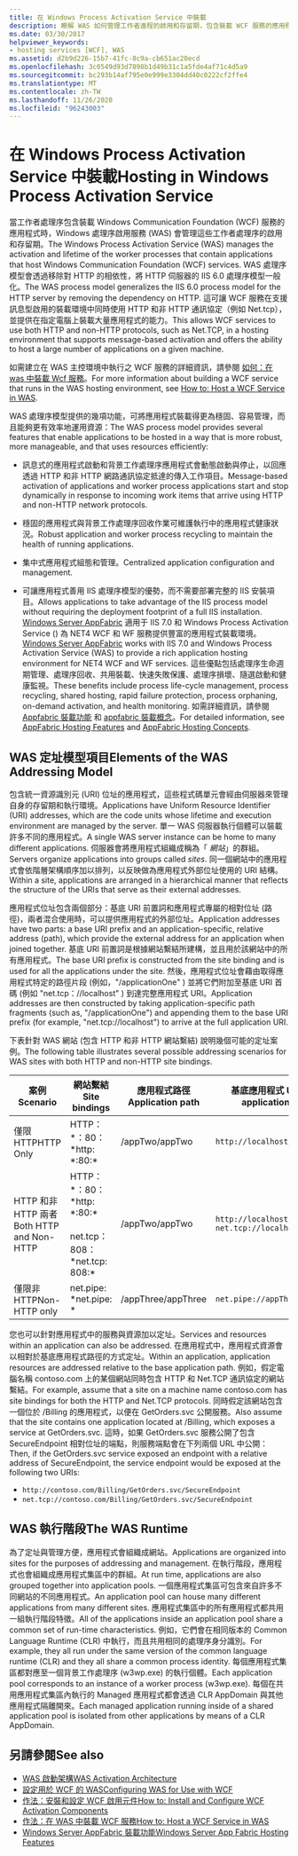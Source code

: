 ```yaml
---
title: 在 Windows Process Activation Service 中裝載
description: 瞭解 WAS 如何管理工作者進程的啟用和存留期，包含裝載 WCF 服務的應用程式。
ms.date: 03/30/2017
helpviewer_keywords:
- hosting services [WCF], WAS
ms.assetid: d2b9d226-15b7-41fc-8c9a-cb651ac20ecd
ms.openlocfilehash: 3c0549d93d7898b1d49b31c1a5fde4af71c4d5a9
ms.sourcegitcommit: bc293b14af795e0e999e3304dd40c0222cf2ffe4
ms.translationtype: MT
ms.contentlocale: zh-TW
ms.lasthandoff: 11/26/2020
ms.locfileid: "96243003"
---
```

# <a name="hosting-in-windows-process-activation-service"></a><span data-ttu-id="275cf-103">在 Windows Process Activation Service 中裝載</span><span class="sxs-lookup"><span data-stu-id="275cf-103">Hosting in Windows Process Activation Service</span></span>

<span data-ttu-id="275cf-104">當工作者處理序包含裝載 Windows Communication Foundation (WCF) 服務的應用程式時，Windows 處理序啟用服務 (WAS) 會管理這些工作者處理序的啟用和存留期。</span><span class="sxs-lookup"><span data-stu-id="275cf-104">The Windows Process Activation Service (WAS) manages the activation and lifetime of the worker processes that contain applications that host Windows Communication Foundation (WCF) services.</span></span> <span data-ttu-id="275cf-105">WAS 處理序模型會透過移除對 HTTP 的相依性，將 HTTP 伺服器的 IIS 6.0 處理序模型一般化。</span><span class="sxs-lookup"><span data-stu-id="275cf-105">The WAS process model generalizes the IIS 6.0 process model for the HTTP server by removing the dependency on HTTP.</span></span> <span data-ttu-id="275cf-106">這可讓 WCF 服務在支援訊息型啟用的裝載環境中同時使用 HTTP 和非 HTTP 通訊協定（例如 Net.tcp），並提供在指定電腦上裝載大量應用程式的能力。</span><span class="sxs-lookup"><span data-stu-id="275cf-106">This allows WCF services to use both HTTP and non-HTTP protocols, such as Net.TCP, in a hosting environment that supports message-based activation and offers the ability to host a large number of applications on a given machine.</span></span>  
  
 <span data-ttu-id="275cf-107">如需建立在 WAS 主控環境中執行之 WCF 服務的詳細資訊，請參閱 [如何：在 was 中裝載 Wcf 服務](how-to-host-a-wcf-service-in-was.md)。</span><span class="sxs-lookup"><span data-stu-id="275cf-107">For more information about building a WCF service that runs in the WAS hosting environment, see [How to: Host a WCF Service in WAS](how-to-host-a-wcf-service-in-was.md).</span></span>  
  
 <span data-ttu-id="275cf-108">WAS 處理序模型提供的幾項功能，可將應用程式裝載得更為穩固、容易管理，而且能夠更有效率地運用資源：</span><span class="sxs-lookup"><span data-stu-id="275cf-108">The WAS process model provides several features that enable applications to be hosted in a way that is more robust, more manageable, and that uses resources efficiently:</span></span>  
  
- <span data-ttu-id="275cf-109">訊息式的應用程式啟動和背景工作處理序應用程式會動態啟動與停止，以回應透過 HTTP 和非 HTTP 網路通訊協定抵達的傳入工作項目。</span><span class="sxs-lookup"><span data-stu-id="275cf-109">Message-based activation of applications and worker process applications start and stop dynamically in response to incoming work items that arrive using HTTP and non-HTTP network protocols.</span></span>  
  
- <span data-ttu-id="275cf-110">穩固的應用程式與背景工作處理序回收作業可維護執行中的應用程式健康狀況。</span><span class="sxs-lookup"><span data-stu-id="275cf-110">Robust application and worker process recycling to maintain the health of running applications.</span></span>  
  
- <span data-ttu-id="275cf-111">集中式應用程式組態和管理。</span><span class="sxs-lookup"><span data-stu-id="275cf-111">Centralized application configuration and management.</span></span>  
  
- <span data-ttu-id="275cf-112">可讓應用程式善用 IIS 處理序模型的優勢，而不需要部署完整的 IIS 安裝項目。</span><span class="sxs-lookup"><span data-stu-id="275cf-112">Allows applications to take advantage of the IIS process model without requiring the deployment footprint of a full IIS installation.</span></span>  
<span data-ttu-id="275cf-113">[Windows Server AppFabric](/previous-versions/appfabric/ff384253(v=azure.10)) 適用于 IIS 7.0 和 Windows Process Activation Service () 為 NET4 WCF 和 WF 服務提供豐富的應用程式裝載環境。</span><span class="sxs-lookup"><span data-stu-id="275cf-113">[Windows Server AppFabric](/previous-versions/appfabric/ff384253(v=azure.10)) works with IIS 7.0 and Windows Process Activation Service (WAS) to provide a rich application hosting environment for NET4 WCF and WF services.</span></span> <span data-ttu-id="275cf-114">這些優點包括處理序生命週期管理、處理序回收、共用裝載、快速失敗保護、處理序損壞、隨選啟動和健康監視。</span><span class="sxs-lookup"><span data-stu-id="275cf-114">These benefits include process life-cycle management, process recycling, shared hosting, rapid failure protection, process orphaning, on-demand activation, and health monitoring.</span></span> <span data-ttu-id="275cf-115">如需詳細資訊，請參閱 [Appfabric 裝載功能](/previous-versions/appfabric/ee677189(v=azure.10)) 和 [appfabric 裝載概念](/previous-versions/appfabric/ee677371(v=azure.10))。</span><span class="sxs-lookup"><span data-stu-id="275cf-115">For detailed information, see [AppFabric Hosting Features](/previous-versions/appfabric/ee677189(v=azure.10)) and [AppFabric Hosting Concepts](/previous-versions/appfabric/ee677371(v=azure.10)).</span></span>  
  
## <a name="elements-of-the-was-addressing-model"></a><span data-ttu-id="275cf-116">WAS 定址模型項目</span><span class="sxs-lookup"><span data-stu-id="275cf-116">Elements of the WAS Addressing Model</span></span>  

 <span data-ttu-id="275cf-117">包含統一資源識別元 (URI) 位址的應用程式，這些程式碼單元會經由伺服器來管理自身的存留期和執行環境。</span><span class="sxs-lookup"><span data-stu-id="275cf-117">Applications have Uniform Resource Identifier (URI) addresses, which are the code units whose lifetime and execution environment are managed by the server.</span></span> <span data-ttu-id="275cf-118">單一 WAS 伺服器執行個體可以裝載許多不同的應用程式。</span><span class="sxs-lookup"><span data-stu-id="275cf-118">A single WAS server instance can be home to many different applications.</span></span> <span data-ttu-id="275cf-119">伺服器會將應用程式組織成稱為「 *網站*」的群組。</span><span class="sxs-lookup"><span data-stu-id="275cf-119">Servers organize applications into groups called *sites*.</span></span> <span data-ttu-id="275cf-120">同一個網站中的應用程式會依階層架構順序加以排列，以反映做為應用程式外部位址使用的 URI 結構。</span><span class="sxs-lookup"><span data-stu-id="275cf-120">Within a site, applications are arranged in a hierarchical manner that reflects the structure of the URIs that serve as their external addresses.</span></span>  
  
 <span data-ttu-id="275cf-121">應用程式位址包含兩個部分：基底 URI 前置詞和應用程式專屬的相對位址 (路徑)，兩者混合使用時，可以提供應用程式的外部位址。</span><span class="sxs-lookup"><span data-stu-id="275cf-121">Application addresses have two parts: a base URI prefix and an application-specific, relative address (path), which provide the external address for an application when joined together.</span></span> <span data-ttu-id="275cf-122">基底 URI 前置詞是根據網站繫結所建構，並且用於該網站中的所有應用程式。</span><span class="sxs-lookup"><span data-stu-id="275cf-122">The base URI prefix is constructed from the site binding and is used for all the applications under the site.</span></span> <span data-ttu-id="275cf-123">然後，應用程式位址會藉由取得應用程式特定的路徑片段 (例如，"/applicationOne" ) 並將它們附加至基底 URI 首碼 (例如 "net.tcp：//localhost" ) 到達完整應用程式 URI。</span><span class="sxs-lookup"><span data-stu-id="275cf-123">Application addresses are then constructed by taking application-specific path fragments (such as, "/applicationOne") and appending them to the base URI prefix (for example, "net.tcp://localhost") to arrive at the full application URI.</span></span>  
  
 <span data-ttu-id="275cf-124">下表針對 WAS 網站 (包含 HTTP 和非 HTTP 網站繫結) 說明幾個可能的定址案例。</span><span class="sxs-lookup"><span data-stu-id="275cf-124">The following table illustrates several possible addressing scenarios for WAS sites with both HTTP and non-HTTP site bindings.</span></span>  
  
|<span data-ttu-id="275cf-125">案例</span><span class="sxs-lookup"><span data-stu-id="275cf-125">Scenario</span></span>|<span data-ttu-id="275cf-126">網站繫結</span><span class="sxs-lookup"><span data-stu-id="275cf-126">Site bindings</span></span>|<span data-ttu-id="275cf-127">應用程式路徑</span><span class="sxs-lookup"><span data-stu-id="275cf-127">Application path</span></span>|<span data-ttu-id="275cf-128">基底應用程式 URI</span><span class="sxs-lookup"><span data-stu-id="275cf-128">Base application URIs</span></span>|  
|--------------|-------------------|----------------------|---------------------------|  
|<span data-ttu-id="275cf-129">僅限 HTTP</span><span class="sxs-lookup"><span data-stu-id="275cf-129">HTTP Only</span></span>|<span data-ttu-id="275cf-130">HTTP： \*：80：\*</span><span class="sxs-lookup"><span data-stu-id="275cf-130">http: \*:80:\*</span></span>|<span data-ttu-id="275cf-131">/appTwo</span><span class="sxs-lookup"><span data-stu-id="275cf-131">/appTwo</span></span>|`http://localhost/appTwo/`|  
|<span data-ttu-id="275cf-132">HTTP 和非 HTTP 兩者</span><span class="sxs-lookup"><span data-stu-id="275cf-132">Both HTTP and Non-HTTP</span></span>|<span data-ttu-id="275cf-133">HTTP： \*：80：\*</span><span class="sxs-lookup"><span data-stu-id="275cf-133">http: \*:80:\*</span></span><br /><br /> <span data-ttu-id="275cf-134">net.tcp：808：\*</span><span class="sxs-lookup"><span data-stu-id="275cf-134">net.tcp: 808:\*</span></span>|<span data-ttu-id="275cf-135">/appTwo</span><span class="sxs-lookup"><span data-stu-id="275cf-135">/appTwo</span></span>|`http://localhost/appTwo/`<br />`net.tcp://localhost/appTwo/`|  
|<span data-ttu-id="275cf-136">僅限非 HTTP</span><span class="sxs-lookup"><span data-stu-id="275cf-136">Non-HTTP only</span></span>|<span data-ttu-id="275cf-137">net.pipe: \*</span><span class="sxs-lookup"><span data-stu-id="275cf-137">net.pipe: \*</span></span>|<span data-ttu-id="275cf-138">/appThree</span><span class="sxs-lookup"><span data-stu-id="275cf-138">/appThree</span></span>|`net.pipe://appThree/`|  
  
 <span data-ttu-id="275cf-139">您也可以針對應用程式中的服務與資源加以定址。</span><span class="sxs-lookup"><span data-stu-id="275cf-139">Services and resources within an application can also be addressed.</span></span> <span data-ttu-id="275cf-140">在應用程式中，應用程式資源會以相對於基底應用程式路徑的方式定址。</span><span class="sxs-lookup"><span data-stu-id="275cf-140">Within an application, application resources are addressed relative to the base application path.</span></span> <span data-ttu-id="275cf-141">例如，假定電腦名稱 contoso.com 上的某個網站同時包含 HTTP 和 Net.TCP 通訊協定的網站繫結。</span><span class="sxs-lookup"><span data-stu-id="275cf-141">For example, assume that a site on a machine name contoso.com has site bindings for both the HTTP and Net.TCP protocols.</span></span> <span data-ttu-id="275cf-142">同時假定該網站包含一個位於 /Billing 的應用程式，以便在 GetOrders.svc 公開服務。</span><span class="sxs-lookup"><span data-stu-id="275cf-142">Also assume that the site contains one application located at /Billing, which exposes a service at GetOrders.svc.</span></span> <span data-ttu-id="275cf-143">這時，如果 GetOrders.svc 服務公開了包含 SecureEndpoint 相對位址的端點，則服務端點會在下列兩個 URL 中公開：</span><span class="sxs-lookup"><span data-stu-id="275cf-143">Then, if the GetOrders.svc service exposed an endpoint with a relative address of SecureEndpoint, the service endpoint would be exposed at the following two URIs:</span></span>  
  
- `http://contoso.com/Billing/GetOrders.svc/SecureEndpoint`
- `net.tcp://contoso.com/Billing/GetOrders.svc/SecureEndpoint`
  
## <a name="the-was-runtime"></a><span data-ttu-id="275cf-144">WAS 執行階段</span><span class="sxs-lookup"><span data-stu-id="275cf-144">The WAS Runtime</span></span>  

 <span data-ttu-id="275cf-145">為了定址與管理方便，應用程式會組織成網站。</span><span class="sxs-lookup"><span data-stu-id="275cf-145">Applications are organized into sites for the purposes of addressing and management.</span></span> <span data-ttu-id="275cf-146">在執行階段，應用程式也會組織成應用程式集區中的群組。</span><span class="sxs-lookup"><span data-stu-id="275cf-146">At run time, applications are also grouped together into application pools.</span></span> <span data-ttu-id="275cf-147">一個應用程式集區可包含來自許多不同網站的不同應用程式。</span><span class="sxs-lookup"><span data-stu-id="275cf-147">An application pool can house many different applications from many different sites.</span></span> <span data-ttu-id="275cf-148">應用程式集區中的所有應用程式都共用一組執行階段特徵。</span><span class="sxs-lookup"><span data-stu-id="275cf-148">All of the applications inside an application pool share a common set of run-time characteristics.</span></span> <span data-ttu-id="275cf-149">例如，它們會在相同版本的 Common Language Runtime (CLR) 中執行，而且共用相同的處理序身分識別。</span><span class="sxs-lookup"><span data-stu-id="275cf-149">For example, they all run under the same version of the common language runtime (CLR) and they all share a common process identity.</span></span> <span data-ttu-id="275cf-150">每個應用程式集區都對應至一個背景工作處理序 (w3wp.exe) 的執行個體。</span><span class="sxs-lookup"><span data-stu-id="275cf-150">Each application pool corresponds to an instance of a worker process (w3wp.exe).</span></span> <span data-ttu-id="275cf-151">每個在共用應用程式集區內執行的 Managed 應用程式都會透過 CLR AppDomain 與其他應用程式隔離開來。</span><span class="sxs-lookup"><span data-stu-id="275cf-151">Each managed application running inside of a shared application pool is isolated from other applications by means of a CLR AppDomain.</span></span>  
  
## <a name="see-also"></a><span data-ttu-id="275cf-152">另請參閱</span><span class="sxs-lookup"><span data-stu-id="275cf-152">See also</span></span>

- [<span data-ttu-id="275cf-153">WAS 啟動架構</span><span class="sxs-lookup"><span data-stu-id="275cf-153">WAS Activation Architecture</span></span>](was-activation-architecture.md)
- [<span data-ttu-id="275cf-154">設定用於 WCF 的 WAS</span><span class="sxs-lookup"><span data-stu-id="275cf-154">Configuring WAS for Use with WCF</span></span>](configuring-the-wpa--service-for-use-with-wcf.md)
- [<span data-ttu-id="275cf-155">作法：安裝和設定 WCF 啟用元件</span><span class="sxs-lookup"><span data-stu-id="275cf-155">How to: Install and Configure WCF Activation Components</span></span>](how-to-install-and-configure-wcf-activation-components.md)
- [<span data-ttu-id="275cf-156">作法：在 WAS 中裝載 WCF 服務</span><span class="sxs-lookup"><span data-stu-id="275cf-156">How to: Host a WCF Service in WAS</span></span>](how-to-host-a-wcf-service-in-was.md)
- <span data-ttu-id="275cf-157">[Windows Server AppFabric 裝載功能](/previous-versions/appfabric/ee677189(v=azure.10))</span><span class="sxs-lookup"><span data-stu-id="275cf-157">[Windows Server App Fabric Hosting Features](/previous-versions/appfabric/ee677189(v=azure.10))</span></span>
